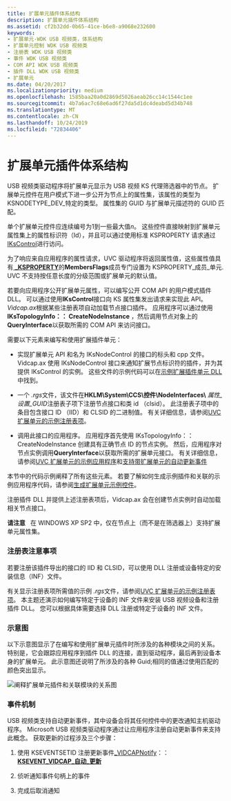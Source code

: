 ```yaml
---
title: 扩展单元插件体系结构
description: 扩展单元插件体系结构
ms.assetid: cf2b32dd-0b65-41ce-b6e8-a9068e232600
keywords:
- 扩展单元-WDK USB 视频类，体系结构
- 扩展单元控制 WDK USB 视频类
- 注册表 WDK USB 视频类
- 事件 WDK USB 视频类
- COM API WDK USB 视频类
- 插件 DLL WDK USB 视频类
- 扩展单元
ms.date: 04/20/2017
ms.localizationpriority: medium
ms.openlocfilehash: 1585baa20a0d2869d5026aeab26cc14c1544c1ee
ms.sourcegitcommit: 4b7a6ac7c68e6ad6f27da5d1dc4deabd5d34b748
ms.translationtype: MT
ms.contentlocale: zh-CN
ms.lasthandoff: 10/24/2019
ms.locfileid: "72834406"
---
```

# <a name="extension-unit-plug-in-architecture"></a>扩展单元插件体系结构


USB 视频类驱动程序将扩展单元显示为 USB 视频 KS 代理筛选器中的节点。 扩展单元控件在用户模式下进一步公开为节点上的属性集，该属性的类型为 KSNODETYPE\_DEV\_特定的类型。 属性集的 GUID 与扩展单元描述符的 GUID 匹配。

单个扩展单元控件应连续编号为1到一些最大值*n*。 这些控件直接映射到扩展单元属性集上的属性标识符（Id），并且可以通过使用标准 KSPROPERTY 请求通过[IKsControl](https://docs.microsoft.com/windows-hardware/drivers/ddi/ksproxy/nn-ksproxy-ikscontrol)进行访问。

为了响应来自应用程序的属性请求，UVC 驱动程序将返回属性值，这些属性值具有[ **\_KSPROPERTY**](https://docs.microsoft.com/windows-hardware/drivers/ddi/ks/ns-ks-ksproperty_membersheader)的**MembersFlags**成员专门设置为 KSPROPERTY\_成员\_单元. UVC 不支持按任意长度的分级范围或扩展单元的默认值。

若要向应用程序公开扩展单元属性，可以编写公开 COM API 的用户模式插件 DLL。 可以通过使用**IKsControl**接口向 KS 属性集发出请求来实现此 API。 *Vidcap.ax*根据某些注册表项自动加载节点接口插件。 应用程序可以通过使用**IKsTopologyInfo：： CreateNodeInstance** ，然后调用节点对象上的**QueryInterface**以获取所需的 COM API 来访问接口。

需要以下元素来编写和使用扩展插件单元：

- 实现扩展单元 API 和名为 IKsNodeControl 的接口的标头和 cpp 文件。 Vidcap.ax 使用 IKsNodeControl 接口来通知扩展节点标识符的插件，并为其提供 IKsControl 的实例。 这些文件的示例代码可以在[示例扩展插件单元 DLL](sample-extension-unit-plug-in-dll.md)中找到。

- 一个 *.rgs*文件，该文件在**HKLM\\System\\CCS\\控件\\NodeInterfaces\\** <em>属性\_设置\_GUID</em>注册表子项下注册节点接口和类 id （clsid）。 此注册表子项中的条目包含接口 ID （IID）和 CLSID 的二进制值。 有关详细信息，请参阅[UVC 扩展单元的示例注册表项](sample-registry-entry-for-uvc-extension-units.md)。

- 调用此接口的应用程序。 应用程序首先使用 IKsTopologyInfo：： CreateNodeInstance 创建具有正确节点 ID 的节点实例。 然后，应用程序对节点实例调用**QueryInterface**以获取所需的扩展单元接口。 有关详细信息，请参阅[UVC 扩展单元的示例应用程序](sample-application-for-uvc-extension-units.md)和[支持带扩展单元的自动更新事件](supporting-autoupdate-events-with-extension-units.md)

本节中的代码示例阐释了所有这些元素。 若要了解如何生成示例插件和关联的示例应用程序代码，请参阅[生成扩展单元示例控件](building-the-extension-unit-sample-control.md)。

注册插件 DLL 并提供上述注册表项后，Vidcap.ax 会在创建节点实例时自动加载相关节点接口。

**请注意**   在 WINDOWS XP SP2 中，仅在节点上（而不是在筛选器上）支持扩展单元属性集。

 

### <a name="registry-considerations"></a>注册表注意事项

若要注册该插件导出的接口的 IID 和 CLSID，可以使用 DLL 注册或设备特定的安装信息（INF）文件。

有关显示注册表项所需值的示例 *.rgs*文件，请参阅[UVC 扩展单元的示例注册表项](sample-registry-entry-for-uvc-extension-units.md)。 本主题还演示如何编写特定于设备的 INF 文件来安装 USB 视频设备和注册插件 DLL。 您可以根据具体需要选择 DLL 注册或特定于设备的 INF 文件。

### <a name="schematic"></a>示意图

以下示意图显示了在编写和使用扩展单元插件时所涉及的各种模块之间的关系。 特别是，它会跟踪应用程序到插件 DLL 的连接，直到驱动程序，最后再到设备本身的扩展单元。 此示意图还说明了所涉及的各种 Guid;相同的值通过使用匹配的颜色突出显示。

![阐释扩展单元插件和关联模块的关系图](images/usbvidextension.gif)

### <a name="eventing-mechanisms"></a>事件机制

USB 视频类支持自动更新事件，其中设备会将其任何控件中的更改通知主机驱动程序。 Microsoft USB 视频类驱动程序通过让应用程序注册自动更新事件来支持此概念。 获取更新的过程涉及三个步骤：

1.  使用 KSEVENTSETID 注册更新事件[\_VIDCAPNotify](https://docs.microsoft.com/windows-hardware/drivers/stream/kseventsetid-vidcapnotify)：：[**KSEVENT\_VIDCAP\_自动\_更新**](https://docs.microsoft.com/windows-hardware/drivers/stream/ksevent-vidcap-auto-update)

2.  侦听通知事件句柄上的事件

3.  完成后取消通知

 

 




